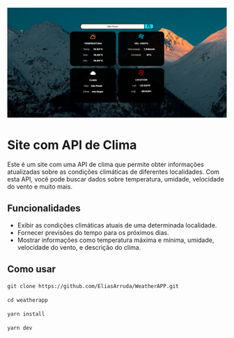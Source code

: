 <img 
src="./ScreenShot/Home.png" 
alt="Imagem de HOME"
style="margin-bottom: 4px">


# Site com API de Clima

Este é um site com uma API de clima que permite obter informações atualizadas sobre as condições climáticas de diferentes localidades. Com esta API, você pode buscar dados sobre temperatura, umidade, velocidade do vento e muito mais.

## Funcionalidades

- Exibir as condições climáticas atuais de uma determinada localidade.
- Fornecer previsões do tempo para os próximos dias.
- Mostrar informações como temperatura máxima e mínima, umidade, velocidade do vento, e descrição do clima.

## Como usar

```shell
git clone https://github.com/EliasArruda/WeatherAPP.git

cd weatherapp

yarn install

yarn dev
```
